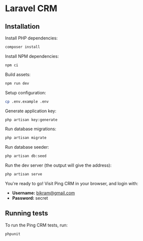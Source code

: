 # Laravel CRM

## Installation

Install PHP dependencies:

```sh
composer install
```

Install NPM dependencies:

```sh
npm ci
```

Build assets:

```sh
npm run dev
```

Setup configuration:

```sh
cp .env.example .env
```

Generate application key:

```sh
php artisan key:generate
```

Run database migrations:

```sh
php artisan migrate
```

Run database seeder:

```sh
php artisan db:seed
```

Run the dev server (the output will give the address):

```sh
php artisan serve
```

You're ready to go! Visit Ping CRM in your browser, and login with:

- **Username:** bikram@gmail.com
- **Password:** secret

## Running tests

To run the Ping CRM tests, run:

```
phpunit
```
